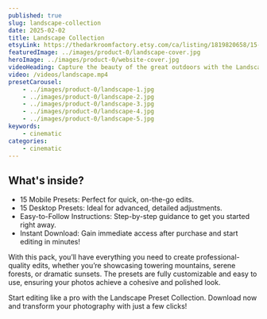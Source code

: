 ```yaml
---
published: true
slug: landscape-collection
date: 2025-02-02
title: Landscape Collection
etsyLink: https://thedarkroomfactory.etsy.com/ca/listing/1819820658/15-landscape-lightroom-presets-lightroom
featuredImage: ../images/product-0/landscape-cover.jpg
heroImage: ../images/product-0/website-cover.jpg
videoHeading: Capture the beauty of the great outdoors with the Landscape Preset Collection
video: /videos/landscape.mp4
presetCarousel: 
    - ../images/product-0/landscape-1.jpg
    - ../images/product-0/landscape-2.jpg
    - ../images/product-0/landscape-3.jpg
    - ../images/product-0/landscape-4.jpg
    - ../images/product-0/landscape-5.jpg
keywords:
    - cinematic
categories:
    - cinematic
---
```

## What's inside? 

- 15 Mobile Presets: Perfect for quick, on-the-go edits.
- 15 Desktop Presets: Ideal for advanced, detailed adjustments.
- Easy-to-Follow Instructions: Step-by-step guidance to get you started right away.
- Instant Download: Gain immediate access after purchase and start editing in minutes!

With this pack, you’ll have everything you need to create professional-quality edits, whether you’re showcasing towering mountains, serene forests, or dramatic sunsets. The presets are fully customizable and easy to use, ensuring your photos achieve a cohesive and polished look.

Start editing like a pro with the Landscape Preset Collection. Download now and transform your photography with just a few clicks!